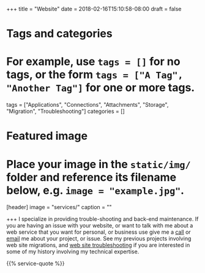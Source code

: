 +++
title = "Website"
date = 2018-02-16T15:10:58-08:00
draft = false

# Tags and categories
# For example, use `tags = []` for no tags, or the form `tags = ["A Tag", "Another Tag"]` for one or more tags.
tags = ["Applications", "Connections", "Attachments", "Storage", "Migration", "Troubleshooting"]
categories = []

# Featured image
# Place your image in the `static/img/` folder and reference its filename below, e.g. `image = "example.jpg"`.
[header]
image = "services/"
caption = ""

+++
I specialize in providing trouble-shooting and back-end maintenance. If you are having an issue with your website, or want to talk with me about a web service that you want for personal, or business use give me a [call](/#contact) or [email](/#contact) me about your project, or issue.  See my previous projects involving web site migrations, and [web site troubleshooting](/projects/network/tantra.com/) if you are interested in some of my history involving my technical expertise.<!--more-->

{{% service-quote %}}